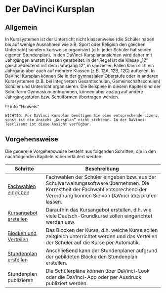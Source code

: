 # Der DaVinci Kursplan

## Allgemein

In Kurssystemen ist der Unterricht nicht klassenweise (die Schüler haben bis auf wenige Ausnahmen wie z.B. Sport oder Religion den gleichen Unterricht) sondern kursweise organisiert (d.h. jeder Schüler hat seinen eigenen Stundenplan). In den DaVinci-Kursplanansichten wird daher mit Jahrgängen anstatt Klassen gearbeitet. In der Regel ist die Klasse „12“ gleichbedeutend mit dem Jahrgang 12“, in speziellen Fällen kann sich ein Jahrgang aber auch auf mehrere Klassen (z.B. 12A, 12B, 12C) aufteilen. In DaVinci Kursplan können Sie in der gymnasialen Oberstufe oder in anderen Kurssystemen (z.B. bei Integrierten Gesamtschulen, Gemeinschaftsschulen) Schüler und Unterricht organisieren. Die Beispiele in diesem Kapitel sind der Schulform Gymnasium entnommen, können aber analog auf andere Jahrgangsstufen bzw. Schulformen übertragen werden.

!!! info "Hinweis"

    WICHTIG: Für DaVinci Kursplan benötigen Sie eine entsprechende Lizenz, sonst ist die Ansicht „Kursplan“ nicht sichtbar. In der DaVinci-Testlizenz ist diese Ansicht verfügbar.

## Vorgehensweise

Die generelle Vorgehensweise besteht aus folgenden Schritten, die in den nachfolgenden Kapiteln näher
erläutert werden:

| Schritte                                  | Beschreibung                           |
| --------------------------------------- | ----------------------------------- |
|[Fachwahlen eingeben](fachwahlen.md)  |Fachwahlen der Schüler eingeben bzw. aus der Schulverwaltungssoftware übernehmen. Die Korrektheit der Fachwahl entsprechend der Verordnung können Sie von DaVinci überprüfen lassen. |
|[Kursangebot erstellen](kursangebot.md) |Daraufhin das Kursangebot erstellen, d.h. wie viele Deutsch-Grundkurse sollen eingerichtet werden usw.
|[Blocken und Verteilen](blocken_verteilen.md) |Das Blocken der Kurse, d.h. welche Kurse sollen zeitgleich unterrichtet werden und das Verteilen der Schüler auf die Kurse per Automatik.
|[Stundenplan erstellen](schuelerplaene.md) |Anschließend kann der Stundenplaner aufgrund der gebildeten Blöcke den Stundenplan erstellen.
|Stundenplan publizieren|Die Schülerpläne können über DaVinci-Look oder die DaVinci-App oder per Ausdruck publiziert werden.
